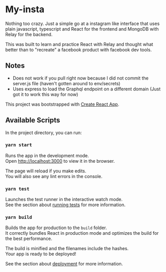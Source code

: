 # My-insta
Nothing too crazy. Just a simple go at a instagram like interface that uses plain javascript, typescript and React for the frontend and MongoDB with Relay for the backend.

This was built to learn and practice React with Relay and thought what better than to "recreate" a facebook product with facebook dev tools.

## Notes
- Does not work if you pull right now because I did not commit the server.js file (haven't gotten around to env/secrets)
- Uses express to load the Graphql endpoint on a different domain (Just got it to work this way for now)


This project was bootstrapped with [Create React App](https://github.com/facebook/create-react-app).

## Available Scripts

In the project directory, you can run:

### `yarn start`

Runs the app in the development mode.\
Open [http://localhost:3000](http://localhost:3000) to view it in the browser.

The page will reload if you make edits.\
You will also see any lint errors in the console.

### `yarn test`

Launches the test runner in the interactive watch mode.\
See the section about [running tests](https://facebook.github.io/create-react-app/docs/running-tests) for more information.

### `yarn build`

Builds the app for production to the `build` folder.\
It correctly bundles React in production mode and optimizes the build for the best performance.

The build is minified and the filenames include the hashes.\
Your app is ready to be deployed!

See the section about [deployment](https://facebook.github.io/create-react-app/docs/deployment) for more information.


